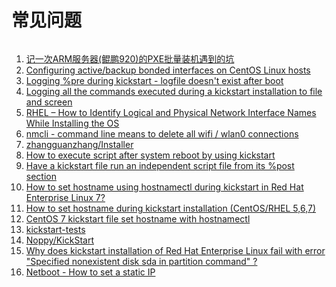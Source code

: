 # 常见问题

```sh

```

1. [记一次ARM服务器(鲲鹏920)的PXE批量装机遇到的坑](https://zhuanlan.zhihu.com/p/455658471)
2. [Configuring active/backup bonded interfaces on CentOS Linux hosts](https://prefetch.net/blog/2009/04/11/configuring-activebackup-bonded-interfaces-on-centos-linux-hosts/)
3. [Logging %pre during kickstart - logfile doesn't exist after boot](https://unix.stackexchange.com/questions/78388/logging-pre-during-kickstart-logfile-doesnt-exist-after-boot)
4. [Logging all the commands executed during a kickstart installation to file and screen](https://serverfault.com/questions/256305/logging-all-the-commands-executed-during-a-kickstart-installation-to-file-and-sc)
5. [RHEL – How to Identify Logical and Physical Network Interface Names While Installing the OS](https://docs.oracle.com/cd/E19902-01/html/821-1367/gjtlm.html)
6. [nmcli - command line means to delete all wifi / wlan0 connections](https://unix.stackexchange.com/questions/665360/nmcli-command-line-means-to-delete-all-wifi-wlan0-connections)
7. [zhangguanzhang/Installer](https://github.com/zhangguanzhang/Installer)
8. [How to execute script after system reboot by using kickstart](https://stackoverflow.com/questions/31023115/how-to-execute-script-after-system-reboot-by-using-kickstart)
9. [Have a kickstart file run an independent script file from its %post section](https://serverfault.com/questions/978639/have-a-kickstart-file-run-an-independent-script-file-from-its-post-section)
10. [How to set hostname using hostnamectl during kickstart in Red Hat Enterprise Linux 7?](https://access.redhat.com/solutions/1452273)
11. [How to set hostname during kickstart installation (CentOS/RHEL 5,6,7)](https://www.thegeeksearch.com/how-to-set-hostname-during-kickstart-installation-centos-rhel-567/)
12. [CentOS 7 kickstart file set hostname with hostnamectl](https://stackoverflow.com/questions/69921541/centos-7-kickstart-file-set-hostname-with-hostnamectl)
13. [kickstart-tests](https://github.com/rhinstaller/kickstart-tests)
14. [Noppy/KickStart](https://github.com/Noppy/KickStart)
15. [Why does kickstart installation of Red Hat Enterprise Linux fail with error "Specified nonexistent disk sda in partition command" ?](https://access.redhat.com/solutions/47021)
16. [Netboot - How to set a static IP](https://unix.stackexchange.com/questions/37394/netboot-how-to-set-a-static-ip)
